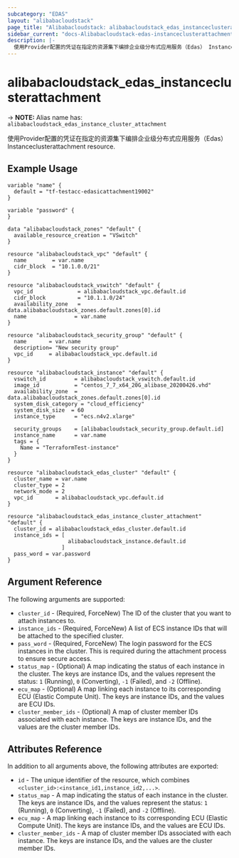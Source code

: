 ```yaml
---
subcategory: "EDAS"
layout: "alibabacloudstack"
page_title: "Alibabacloudstack: alibabacloudstack_edas_instanceclusterattachment"
sidebar_current: "docs-Alibabacloudstack-edas-instanceclusterattachment"
description: |- 
  使用Provider配置的凭证在指定的资源集下编排企业级分布式应用服务（Edas） Instanceclusterattachment resource.
---
```


# alibabacloudstack_edas_instanceclusterattachment
-> **NOTE:** Alias name has: `alibabacloudstack_edas_instance_cluster_attachment`

使用Provider配置的凭证在指定的资源集下编排企业级分布式应用服务（Edas） Instanceclusterattachment resource.

## Example Usage

```hcl
variable "name" {
  default = "tf-testacc-edasicattachment19002"
}

variable "password" {
}

data "alibabacloudstack_zones" "default" {
  available_resource_creation = "VSwitch"
} 

resource "alibabacloudstack_vpc" "default" {
  name        = var.name
  cidr_block  = "10.1.0.0/21"
}

resource "alibabacloudstack_vswitch" "default" {
  vpc_id              = alibabacloudstack_vpc.default.id
  cidr_block          = "10.1.1.0/24"
  availability_zone   = data.alibabacloudstack_zones.default.zones[0].id
  name               = var.name
}

resource "alibabacloudstack_security_group" "default" {
  name       = var.name
  description= "New security group"
  vpc_id     = alibabacloudstack_vpc.default.id
}

resource "alibabacloudstack_instance" "default" {
  vswitch_id         = alibabacloudstack_vswitch.default.id
  image_id           = "centos_7_7_x64_20G_alibase_20200426.vhd"
  availability_zone  = data.alibabacloudstack_zones.default.zones[0].id
  system_disk_category = "cloud_efficiency"
  system_disk_size  = 60
  instance_type      = "ecs.n4v2.xlarge"

  security_groups    = [alibabacloudstack_security_group.default.id]
  instance_name      = var.name
  tags = {
    Name = "TerraformTest-instance"
  }
}

resource "alibabacloudstack_edas_cluster" "default" {
  cluster_name = var.name
  cluster_type = 2
  network_mode = 2
  vpc_id       = alibabacloudstack_vpc.default.id
}

resource "alibabacloudstack_edas_instance_cluster_attachment" "default" {
  cluster_id = alibabacloudstack_edas_cluster.default.id
  instance_ids = [
                   alibabacloudstack_instance.default.id
                 ]
  pass_word = var.password
}
```

## Argument Reference

The following arguments are supported:

* `cluster_id` - (Required, ForceNew) The ID of the cluster that you want to attach instances to.
* `instance_ids` - (Required, ForceNew) A list of ECS instance IDs that will be attached to the specified cluster.
* `pass_word` - (Required, ForceNew) The login password for the ECS instances in the cluster. This is required during the attachment process to ensure secure access.
* `status_map` -  (Optional) A map indicating the status of each instance in the cluster. The keys are instance IDs, and the values represent the status: `1` (Running), `0` (Converting), `-1` (Failed), and `-2` (Offline).
* `ecu_map` -  (Optional) A map linking each instance to its corresponding ECU (Elastic Compute Unit). The keys are instance IDs, and the values are ECU IDs.
* `cluster_member_ids` -  (Optional) A map of cluster member IDs associated with each instance. The keys are instance IDs, and the values are the cluster member IDs.

## Attributes Reference

In addition to all arguments above, the following attributes are exported:

* `id` - The unique identifier of the resource, which combines `<cluster_id>:<instance_id1,instance_id2,...>`.
* `status_map` -  A map indicating the status of each instance in the cluster. The keys are instance IDs, and the values represent the status: `1` (Running), `0` (Converting), `-1` (Failed), and `-2` (Offline).
* `ecu_map` -  A map linking each instance to its corresponding ECU (Elastic Compute Unit). The keys are instance IDs, and the values are ECU IDs.
* `cluster_member_ids` -  A map of cluster member IDs associated with each instance. The keys are instance IDs, and the values are the cluster member IDs.